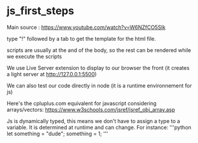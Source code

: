 # js_first_steps

Main source :
https://www.youtube.com/watch?v=W6NZfCO5SIk

type "!" followed by a tab to get the template for the html file.

scripts are usually at the and of the body, so the rest  can be rendered while we execute the scripts

We use Live Server extension to display to our browser the front (it creates a light server at http://127.0.0.1:5500)

We can also test our code directly in node (it is a runtime environnement for js)

Here's the cpluplus.com equivalent for javascript considering arrays/vectors:
https://www.w3schools.com/jsref/jsref_obj_array.asp

Js is dynamically typed, this means we don't have to assign a type to a variable.
It is determined at runtime and can change.
For instance:
'''python
let something = "dude";
something = 1;
'''
